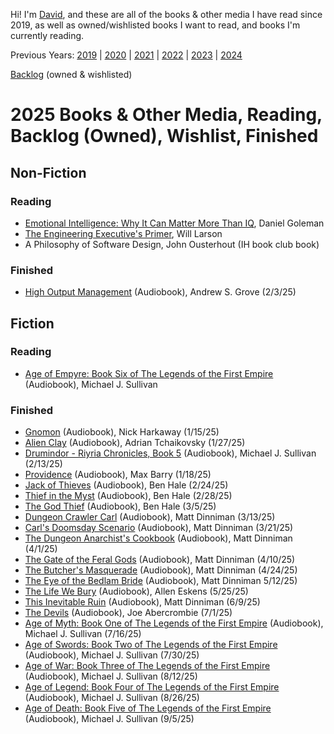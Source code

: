 Hi! I'm [David](https://github.com/davidaayers), and these are all of the books & other media I have read since 2019, as well as owned/wishlisted books I want to read, and books I'm currently reading.

Previous Years:
[2019](2019-Books.md) | [2020](2020-Books.md) | [2021](2021-Books.md) | [2022](2022-Books.md) | [2023](2023-Books.md) | [2024](2024-Books.md)

[Backlog](backlog.md) (owned & wishlisted)

# 2025 Books & Other Media, Reading, Backlog (Owned), Wishlist, Finished

## Non-Fiction

### Reading
* [Emotional Intelligence: Why It Can Matter More Than IQ](https://www.amazon.com/dp/055338371X), Daniel Goleman
* [The Engineering Executive's Primer](https://www.amazon.com/gp/product/B0CV4QGPXD/), Will Larson
* A Philosophy of Software Design, John Ousterhout (IH book club book)

### Finished
* [High Output Management](https://www.audible.com/pd/High-Output-Management-Audiobook/0593459326) (Audiobook), Andrew S. Grove (2/3/25)

## Fiction

### Reading
* [Age of Empyre: Book Six of The Legends of the First Empire](https://www.audible.com/pd/Age-of-Empyre-Audiobook/B07V1JPZV5) (Audiobook), Michael J. Sullivan

### Finished
* [Gnomon](https://www.audible.com/pd/Gnomon-Audiobook/1984833758) (Audiobook), Nick Harkaway (1/15/25)
* [Alien Clay](https://www.audible.com/pd/Alien-Clay-Audiobook/B0CLQFYQK8) (Audiobook), Adrian Tchaikovsky (1/27/25)
* [Drumindor - Riyria Chronicles, Book 5](https://www.audible.com/pd/Drumindor-Audiobook/B0D828ZG1Y) (Audiobook), Michael J. Sullivan (2/13/25)
* [Providence](https://www.audible.com/pd/Providence-Audiobook/0593163508) (Audiobook), Max Barry (1/18/25)
* [Jack of Thieves](https://www.audible.com/pd/Jack-of-Thieves-Audiobook/B06VX45VH5) (Audiobook), Ben Hale (2/24/25)
* [Thief in the Myst](https://www.audible.com/pd/Thief-in-the-Myst-Audiobook/B07148X2JD) (Audiobook), Ben Hale (2/28/25)
* [The God Thief](https://www.audible.com/pd/The-God-Thief-Audiobook/B074G3YHQD) (Audiobook), Ben Hale (3/5/25)
* [Dungeon Crawler Carl](https://www.audible.com/pd/Dungeon-Crawler-Carl-Audiobook/B08V8B2CGV) (Audiobook), Matt Dinniman (3/13/25)
* [Carl's Doomsday Scenario](https://www.audible.com/pd/Carls-Doomsday-Scenario-Audiobook/B0934GTSGT) (Audiobook), Matt Dinniman (3/21/25)
* [The Dungeon Anarchist's Cookbook](https://www.audible.com/pd/The-Dungeon-Anarchists-Cookbook-Audiobook/B094XCNV6G) (Audiobook), Matt Dinniman (4/1/25)
* [The Gate of the Feral Gods](https://www.audible.com/pd/The-Gate-of-the-Feral-Gods-Audiobook/B09GCYRZRQ) (Audiobook), Matt Dinniman (4/10/25)
* [The Butcher's Masquerade](https://www.audible.com/pd/The-Butchers-Masquerade-Audiobook/B09ZJ82C7Y) (Audiobook), Matt Dinniman (4/24/25)
* [The Eye of the Bedlam Bride](https://www.audible.com/pd/The-Eye-of-the-Bedlam-Bride-Audiobook/B0CDXWSS5D) (Audiobook), Matt Dinniman 5/12/25)
* [The Life We Bury](https://www.audible.com/pd/The-Life-We-Bury-Audiobook/B00YNT5JO6) (Audiobook), Allen Eskens (5/25/25)
* [This Inevitable Ruin](https://www.audible.com/pd/This-Inevitable-Ruin-Audiobook/B0DK282SYV) (Audiobook), Matt Dinniman (6/9/25)
* [The Devils](https://www.audible.com/pd/The-Devils-Audiobook/B0DK3ZV4XR) (Audiobook), Joe Abercrombie (7/1/25)
* [Age of Myth: Book One of The Legends of the First Empire](https://www.audible.com/pd/Age-of-Myth-Audiobook/B0DNLG5BW7) (Audiobook), Michael J. Sullivan (7/16/25)
* [Age of Swords: Book Two of The Legends of the First Empire](https://www.audible.com/pd/Age-of-Swords-Audiobook/B0DNNKQNM8) (Audiobook), Michael J. Sullivan (7/30/25)
* [Age of War: Book Three of The Legends of the First Empire](https://www.audible.com/pd/Age-of-War-Audiobook/B074F9NBDR) (Audiobook), Michael J. Sullivan (8/12/25)
* [Age of Legend: Book Four of The Legends of the First Empire](https://www.audible.com/pd/Age-of-Legend-Audiobook/1490656243) (Audiobook), Michael J. Sullivan (8/26/25)
* [Age of Death: Book Five of The Legends of the First Empire](https://www.audible.com/pd/Age-of-Death-Audiobook/B07TZKT8WS) (Audiobook), Michael J. Sullivan (9/5/25)

